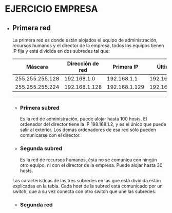 # EJERCICIO EMPRESA
* ## Primera red
    La primera red es donde están alojados el equipo de administración, recursos humanos y el director de la empresa, todos los equipos tienen IP fija y está dividida en dos subredes tal que:
 
  Máscara | Dirección de red | Primera IP | Última IP | Broadcast
  ------- | ---------------- | ---------- | --------- | ---------
  255.255.255.128 | 192.168.1.0 | 192.168.1.1 | 192.168.1.126 | 192.168.1.127
  255.255.255.224 | 192.168.1.128 | 192.168.1.129 | 192.168.1.158 | 192.168.1.159
  --------------------------------------
   * ### Primera subred
       Es la red de administración, puede alojar hasta 100 hosts. El ordenador del director tiene la IP 198.168.1.2, y es el único que puede salir al exterior. Los demás ordenadores de esa red sólo pueden comunicarse con el director.
   * ### Segunda subred
       Es la red de recursos humanos, ésta no se comunica con ningún otro equipo, ni con el director de la empresa. Puede alojar hasta 30 hosts.
  
  Las características de las tres subredes en las que está dividida están explicadas en la tabla. Cada host de la subred está comunicado por un switch, que a su vez conecta con otro switch que une las subredes.
  * ### Segunda red
